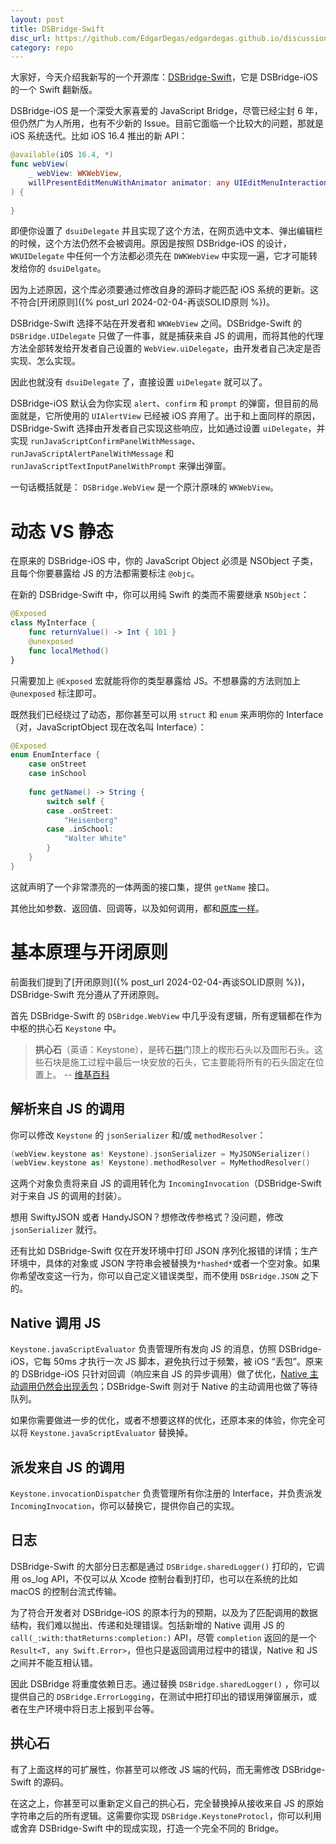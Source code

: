 ```yaml
---
layout: post
title: DSBridge-Swift
disc_url: https://github.com/EdgarDegas/edgardegas.github.io/discussions/11
category: repo
---
```


大家好，今天介绍我新写的一个开源库：[DSBridge-Swift](https://github.com/EdgarDegas/DSBridge-Swift)，它是 DSBridge-iOS 的一个 Swift 翻新版。

DSBridge-iOS 是一个深受大家喜爱的 JavaScript Bridge，尽管已经尘封 6 年，但仍然广为人所用，也有不少新的 Issue。目前它面临一个比较大的问题，那就是 iOS 系统迭代。比如 iOS 16.4 推出的新 API：

```swift
@available(iOS 16.4, *)
func webView(
    _ webView: WKWebView,
    willPresentEditMenuWithAnimator animator: any UIEditMenuInteractionAnimating
) {
        
}
```

即便你设置了 `dsuiDelegate` 并且实现了这个方法，在网页选中文本、弹出编辑栏的时候，这个方法仍然不会被调用。原因是按照 DSBridge-iOS 的设计，`WKUIDelegate` 中任何一个方法都必须先在 `DWKWebView` 中实现一遍，它才可能转发给你的 `dsuiDelgate`。

因为上述原因，这个库必须要通过修改自身的源码才能匹配 iOS 系统的更新。这不符合[开闭原则]({% post_url 2024-02-04-再谈SOLID原则 %})。

DSBridge-Swift 选择不站在开发者和 `WKWebView` 之间。DSBridge-Swift 的 `DSBridge.UIDelegate` 只做了一件事，就是捕获来自 JS 的调用，而将其他的代理方法全部转发给开发者自己设置的 `WebView.uiDelegate`，由开发者自己决定是否实现、怎么实现。

因此也就没有 `dsuiDelegate` 了，直接设置 `uiDelegate` 就可以了。

DSBridge-iOS 默认会为你实现 `alert`、`confirm` 和 `prompt` 的弹窗，但目前的局面就是，它所使用的 `UIAlertView` 已经被 iOS 弃用了。出于和上面同样的原因，DSBridge-Swift 选择由开发者自己实现这些响应，比如通过设置 `uiDelegate`，并实现 `runJavaScriptConfirmPanelWithMessage`、`runJavaScriptAlertPanelWithMessage` 和 `runJavaScriptTextInputPanelWithPrompt` 来弹出弹窗。

一句话概括就是： `DSBridge.WebView` 是一个原汁原味的 `WKWebView`。

# 动态 VS 静态

在原来的 DSBridge-iOS 中，你的 JavaScript Object 必须是 NSObject 子类，且每个你要暴露给 JS 的方法都需要标注 `@objc`。

在新的 DSBridge-Swift 中，你可以用纯 Swift 的类而不需要继承 `NSObject`：

```swift
@Exposed
class MyInterface {
    func returnValue() -> Int { 101 }
    @unexposed
    func localMethod()
}
```

只需要加上 `@Exposed` 宏就能将你的类型暴露给 JS。不想暴露的方法则加上 `@unexposed` 标注即可。

既然我们已经绕过了动态，那你甚至可以用 `struct` 和 `enum` 来声明你的 Interface（对，JavaScriptObject 现在改名叫 Interface）：

```swift
@Exposed
enum EnumInterface {
    case onStreet
    case inSchool
    
    func getName() -> String {
        switch self {
        case .onStreet:
            "Heisenberg"
        case .inSchool:
            "Walter White"
        }
    }
}
```

这就声明了一个非常漂亮的一体两面的接口集，提供 `getName` 接口。

其他比如参数、返回值、回调等，以及如何调用，都和[原库一样](https://github.com/wendux/DSBridge-IOS/blob/master/readme-chs.md#使用)。

# 基本原理与开闭原则

前面我们提到了[开闭原则]({% post_url 2024-02-04-再谈SOLID原则 %})，DSBridge-Swift 充分遵从了开闭原则。

首先 DSBridge-Swift 的 `DSBridge.WebView` 中几乎没有逻辑，所有逻辑都在作为中枢的拱心石 `Keystone` 中。

> **拱心石**（英语：Keystone），是砖石[拱](https://zh.wikipedia.org/wiki/拱)门顶上的楔形石头以及圆形石头。这些石块是施工过程中最后一块安放的石头，它主要能将所有的石头固定在位置上。 -- [维基百科](https://zh.wikipedia.org/wiki/拱顶石)

## 解析来自 JS 的调用

你可以修改 `Keystone` 的 `jsonSerializer` 和/或 `methodResolver`：

```swift
(webView.keystone as! Keystone).jsonSerializer = MyJSONSerializer()
(webView.keystone as! Keystone).methodResolver = MyMethodResolver()
```

这两个对象负责将来自 JS 的调用转化为 `IncomingInvocation`（DSBridge-Swift 对于来自 JS 的调用的封装）。

想用 SwiftyJSON 或者 HandyJSON？想修改传参格式？没问题，修改 `jsonSerializer` 就行。

还有比如 DSBridge-Swift 仅在开发环境中打印 JSON 序列化报错的详情；生产环境中，具体的对象或 JSON 字符串会被替换为`*hashed*`或者一个空对象。如果你希望改变这一行为，你可以自己定义错误类型，而不使用 `DSBridge.JSON` 之下的。

## Native 调用 JS

`Keystone.javaScriptEvaluator` 负责管理所有发向 JS 的消息，仿照 DSBridge-iOS，它每 50ms 才执行一次 JS 脚本，避免执行过于频繁，被 iOS “丢包”。原来的 DSBridge-iOS 只针对回调（响应来自 JS 的异步调用）做了优化，[Native 主动调用仍然会出现丢包](https://github.com/wendux/DSBridge-IOS/issues/154)；DSBridge-Swift 则对于 Native 的主动调用也做了等待队列。

如果你需要做进一步的优化，或者不想要这样的优化，还原本来的体验，你完全可以将 `Keystone.javaScriptEvaluator` 替换掉。

## 派发来自 JS 的调用

`Keystone.invocationDispatcher` 负责管理所有你注册的 Interface，并负责派发 `IncomingInvocation`，你可以替换它，提供你自己的实现。

## 日志

DSBridge-Swift 的大部分日志都是通过 `DSBridge.sharedLogger()` 打印的，它调用 os_log API，不仅可以从 Xcode 控制台看到打印，也可以在系统的比如 macOS 的控制台流式传输。

为了符合开发者对 DSBridge-iOS 的原本行为的预期，以及为了匹配调用的数据结构，我们难以抛出、传递和处理错误。包括新增的 Native 调用 JS 的 `call(_:with:thatReturns:completion:)` API，尽管 `completion` 返回的是一个 `Result<T, any Swift.Error>`，但也只是返回调用过程中的错误，Native 和 JS 之间并不能互相认错。

因此 DSBridge 将重度依赖日志。通过替换 `DSBridge.sharedLogger()` ，你可以提供自己的 `DSBridge.ErrorLogging`，在测试中把打印出的错误用弹窗展示，或者在生产环境中将日志上报到平台等。

## 拱心石

有了上面这样的可扩展性，你甚至可以修改 JS 端的代码，而无需修改 DSBridge-Swift 的源码。

在这之上，你甚至可以重新定义自己的拱心石，完全替换掉从接收来自 JS 的原始字符串之后的所有逻辑。这需要你实现 `DSBridge.KeystoneProtocl`，你可以利用或舍弃 DSBridge-Swift 中的现成实现，打造一个完全不同的 Bridge。

